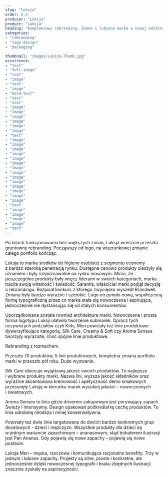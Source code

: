 ```yaml
---
slug: "luksja"
order: 0.9
producer: "Luksja"
product: "Luksja"
heading: "Kompleksowy rebranding. Znana i lubiana marka w nowej odsłonie."
categories:
- "rebranding"
- "logo.design"
- "packaging"

thumbnail: "images/Luksja-Thumb.jpg"
occurrence:
- "text"
- "full-image"
- "text"
- "image"
- "text"
- "image"
- "bold-text"
- "text"
- "text"
- "image"
- "image"
- "image"
- "image"
- "image"
- "image"
- "text"
- "image"
- "image"
- "image"
- "image"
- "image"
- "image"
- "image"
- "image"
- "image"
- "image"
- "image"
- "image"
- "image"
- "image"
- "text"
- "image"
- "image"
- "image"
- "image"
- "text"
---
```

Po latach funkcjonowania bez większych zmian, Luksja wreszcie przeszła gruntowny rebranding. Począwszy od logo, na wizerunkowej zmianie całego portfolio kończąc.

Luksja to marka środków do higieny osobistej z segmentu economy z bardzo szeroką penetracją rynku. Dostępne cenowo produkty cieszyły się  uznaniem i były rozpoznawalne na rynku masowym. Mimo, że poszczególne produkty były wręcz liderami w swoich kategoriach, marka traciła swoją witalność i świeżość. Sarantis, właściciel marki podjął decyzję o rebrandingu. Rozpisał konkurs z którego zwycięsko wyszedł Brandwell. Zmiany były bardzo wyraźne i szerokie. Logo otrzymało nową, współczesną formę typograficzną przez co marka stała się nowoczesna i aspirująca, jednocześnie nie dystansując się od stałych konsumentów.

Uporządkowana została rownież architektura marki. Nowoczesna i prosta forma logotypu Luksji ułatwiło tworzenie submarek. Oprócz tych oczywistych podziałów czyli Kids, Men powstały też linie produktowe dywersyfikujące kategorię. Silk Care, Creamy & Soft czy Aroma Senses tworzyły wyraziste, choć spójne linie produktowe.

Rebranding z rozmachem.

Przeszło 70 produktów, 5 linii produktowych, kompletna zmiana portfolio marki w przeszło pół roku. Duże wyzwanie.

Silk Care obiecuje wyjątkową jakość swoich produktów. To najlepsze i wybrane produkty marki. Nazwa lini, wyższa jakość składników oraz wyraźnie akcentowana kremowość i apetyczność demo smakowych przesunęły Luksję w kierunku marek wysokiej jakości – nowoczesnych i światowych.

Aroma Senses to linia gdzie driverem zakupowym jest porywający zapach. Świeży i intensywny. Design opakowań podkreślał tę cechę produktów. To linia odrobinę młodsza i mniej konserwatywna.

Powstały też dwie linie targetowane do dwóch bardzo konkretnych grup docelowych - dzieci i mężczyzn. Wszystkie produkty dla dzieci są w jednym wariancie zapachowym – ananasowym, stąd bohaterem ilustracji jest Pan Ananas. Gdy pojawią się nowe zapachy – pojawią się nowe postacie.

Luksja Men – męska, rzeczowa i komunikująca racjonalne benefity. Trzy w jednym i lubiane zapachy. Projekty są silne, proste i konkretne, ale jednocześnie dzięki nowoczesnej typografii i braku zbędnych ilustracji znacznie zyskały na aspiracyjności.